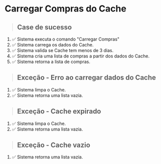 # Carregar Compras do Cache

> ## Case de sucesso

1. ✅ Sistema executa o comando "Carregar Compras"
2. ✅ Sistema carrega os dados do Cache.
3. ✅ Sistema valida se Cache tem menos de 3 dias.
4. ✅ Sistema cria uma lista de compras a partir dos dados do Cache.
5. ✅ Sistema retorna a lista de compras.

> ## Exceção - Erro ao carregar dados do Cache
1. ✅ Sistema limpa o Cache.
2. ✅ Sistema retorna uma lista vazia.
> ## Exceção - Cache expirado
1. ✅ Sistema limpa o Cache.
2. ✅ Sistema retorna uma lista vazia.

> ## Exceção - Cache vazio
1. ✅ Sistema retorna uma lista vazia.